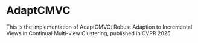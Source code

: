 # AdaptCMVC
This is the implementation of AdaptCMVC: Robust Adaption to Incremental Views in Continual Multi-view Clustering, published in CVPR 2025
